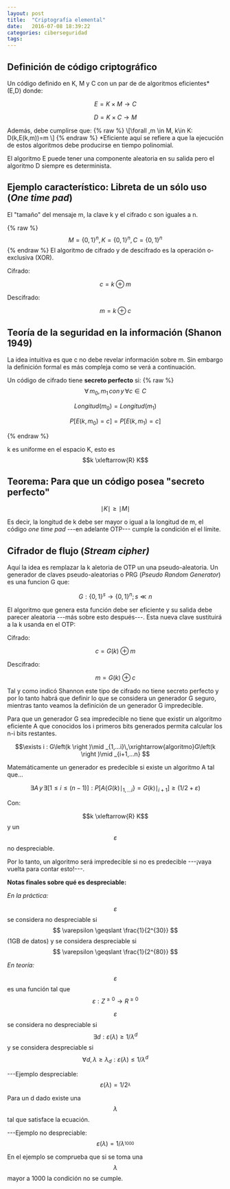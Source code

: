 ```yaml
---
layout: post
title:  "Criptografía elemental"
date:   2016-07-08 18:39:22
categories: ciberseguridad
tags:
---
```

Definición de código criptográfico
----------------------------------

Un código definido en K, M y C con un par de de algoritmos eficientes* (E,D) donde:

$$E=K\times M\rightarrow  C$$

$$D=K\times C\rightarrow M$$

Además, debe cumplirse que:
{% raw %}
\\[\forall \,m \in M, k\in K: D(k,E(k,m))=m \\]
{% endraw %}
*Eficiente aquí se refiere a que la ejecución de estos algoritmos debe producirse en tiempo polinomial.

El algoritmo E puede tener una componente aleatoria en su salida pero el algoritmo D siempre es determinista.

Ejemplo característico: Libreta de un sólo uso (*One time pad*)
---------------------------------------------------------------
El "tamaño" del mensaje m, la clave k y el cifrado c son iguales a n.

{% raw %}
$$M={\left\{0,1\right\}}^n, K={\left\{0,1\right\}}^n,C={\left\{0,1\right\}}^n$$
{% endraw %}
El algoritmo de cifrado y de descifrado es la operación o-exclusiva (XOR).

Cifrado: 

$$c=k\oplus m$$

Descifrado: 

$$m=k\oplus c$$

Teoría de la seguridad en la información (Shanon 1949)
------------------------------------------------------

La idea intuitiva es que c no debe revelar información sobre m. Sin embargo la definición formal es más compleja como se verá a continuación.

Un código de cifrado tiene **secreto perfecto** si:
{% raw %}
$$\forall \,m_0,m_1\, con\, y\,\forall c\in C$$

$$Longitud(m_0)=Longitud(m_1)$$

$$P\left[ E\left(k,m_0\right)=c\right]=P\left[ E\left(k,m_1\right)=c\right]$$

{% endraw %}

k es uniforme en el espacio K, esto es $$k \xleftarrow{R} K$$

Teorema: Para que un código posea "secreto perfecto"
----------------------------------------------------

$$\mid K\mid\geq \mid M\mid$$

Es decir, la longitud de k debe ser mayor o igual a la longitud de m, el código *one time pad* ---en adelante OTP--- cumple la condición el el límite.

Cifrador de flujo (*Stream cipher)*
-----------------------------------

Aquí la idea es remplazar la k aletoria de OTP un una pseudo-aleatoria. Un generador de claves pseudo-aleatorias o PRG (*Pseudo Random Generator*) es una funcion G que:

$$G: \left \{ 0,1 \right \}^{s} \rightarrow \left \{ 0,1 \right \}^{n} ; s\ll n  $$

El algoritmo que genera esta función debe ser eficiente y su salida debe parecer aleatoria ---más sobre esto después---. Esta nueva clave sustituirá a la k usanda en el OTP:

Cifrado: 

$$c=G\left(k\right)\oplus m$$

Descifrado: 

$$m=G\left(k\right)\oplus c$$

Tal y como indicó Shannon este tipo de cifrado no tiene secreto perfecto y por lo tanto habrá que definir lo que se considera un generador G seguro, mientras tanto veamos la definición de un generador G impredecible.

Para que un generador G sea impredecible no tiene que existir un algoritmo eficiente A que conocidos los i primeros bits generados permita calcular los n-i bits restantes. 

$$\exists i : G\left(k \right )\mid _{1,...i}\,\xrightarrow{algoritmo}G\left(k \right )\mid _{i+1,...n} $$

Matemáticamente un generador es predecible si existe un algoritmo A tal que...

$$\exists A\, y\, \exists  \left [  1\leqslant i\leqslant (n-1)\right ]:  P\left [  A\left\{G\left(k \right )\mid _{1,...i} \right \}=G\left(k \right )\mid _{i+1} \right ]\geqslant \left ( 1/2 +\varepsilon \right ) $$

Con:

$$k \xleftarrow{R} K$$ y un $$\varepsilon$$ no despreciable.

Por lo tanto, un algoritmo será impredecible si no es predecible ---¡vaya vuelta para contar esto!---.

**Notas finales sobre qué es despreciable:**

*En la práctica:*

$$ \varepsilon $$ se considera no despreciable si $$ \varepsilon \geqslant \frac{1}{2^{30}} $$ (1GB de datos) y se considera despreciable si  $$ \varepsilon \geqslant \frac{1}{2^{80}} $$

*En teoría:*

$$\varepsilon$$ es una función tal que $$\varepsilon:Z^{\geq 0}\rightarrow R^{\geq 0}$$

$$ \varepsilon $$ se considera no despreciable si $$ \exists d:\varepsilon\left(\lambda \right )\geqslant 1/\lambda^{d}$$ y se considera despreciable si  $$\forall d, \lambda\geqslant \lambda_d: \varepsilon \left(\lambda \right )\leqslant 1/\lambda^{d}$$

---Ejemplo despreciable: $$\varepsilon \left(\lambda \right )=1/2^{_{\lambda}}$$

Para un d dado existe una $$\lambda$$ tal que satisface la ecuación.

---Ejemplo no despreciable: $$\varepsilon \left(\lambda \right )=1/\lambda^{_{1000}}$$

En el ejemplo se comprueba que si se toma una $$\lambda$$ mayor a 1000 la condición no se cumple.

